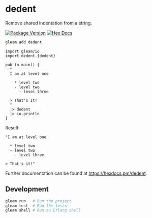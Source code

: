 # dedent

Remove shared indentation from a string.

[![Package Version](https://img.shields.io/hexpm/v/dedent)](https://hex.pm/packages/dedent)
[![Hex Docs](https://img.shields.io/badge/hex-docs-ffaff3)](https://hexdocs.pm/dedent/)

```sh
gleam add dedent
```

```gleam
import gleam/io
import dedent.{dedent}

pub fn main() {
  "
  I am at level one

    * level two
    - level two
      - level three

  > That's it!
  "
  |> dedent
  |> io.println
}
```

Result:

```gleam
"I am at level one

  * level two
  - level two
    - level three

> That's it!"
```

Further documentation can be found at <https://hexdocs.pm/dedent>.

## Development

```sh
gleam run   # Run the project
gleam test  # Run the tests
gleam shell # Run an Erlang shell
```
